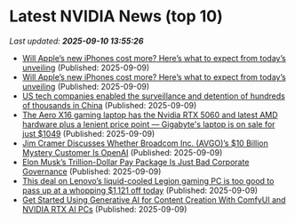 # Latest NVIDIA News (top 10)
_Last updated: **2025-09-10 13:55:26**_

- [Will Apple’s new iPhones cost more? Here’s what to expect from today’s unveiling](https://www.denverpost.com/2025/09/09/apple-announcement-new-iphone/) (Published: 2025-09-09)
- [Will Apple’s new iPhones cost more? Here’s what to expect from today’s unveiling](https://www.bostonherald.com/2025/09/09/apple-announcement-new-iphone/) (Published: 2025-09-09)
- [US tech companies enabled the surveillance and detention of hundreds of thousands in China](https://economictimes.indiatimes.com/news/international/business/us-tech-companies-enabled-the-surveillance-and-detention-of-hundreds-of-thousands-in-china/articleshow/123788303.cms) (Published: 2025-09-09)
- [The Aero X16 gaming laptop has the Nvidia RTX 5060 and latest AMD hardware plus a lenient price point — Gigabyte's laptop is on sale for just $1049](https://www.tomshardware.com/laptops/gaming-laptops/the-aero-x16-gaming-laptop-has-the-nvidia-rtx-5060-and-latest-amd-hardware-plus-a-lenient-price-point-gigabytes-laptop-is-on-sale-for-just-usd1049) (Published: 2025-09-09)
- [Jim Cramer Discusses Whether Broadcom Inc. (AVGO)’s $10 Billion Mystery Customer Is OpenAI](https://finance.yahoo.com/news/jim-cramer-discusses-whether-broadcom-133530898.html) (Published: 2025-09-09)
- [Elon Musk’s Trillion-Dollar Pay Package Is Just Bad Corporate Governance](https://insights.som.yale.edu/insights/elon-musks-trillion-dollar-pay-package-is-just-bad-corporate-governance) (Published: 2025-09-09)
- [This deal on Lenovo’s liquid-cooled Legion gaming PC is too good to pass up at a whopping $1,121 off today](http://9to5toys.com/2025/09/09/lenovo-liquid-cooled-legion-gaming-pc-too-good-to-pass-up-at-1121-off/) (Published: 2025-09-09)
- [Get Started Using Generative AI for Content Creation With ComfyUI and NVIDIA RTX AI PCs](https://blogs.nvidia.com/blog/rtx-ai-garage-comfyui-wan-qwen-flux-krea-remix/) (Published: 2025-09-09)
